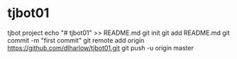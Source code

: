 # tjbot01
tjbot project
echo "# tjbot01" >> README.md
git init
git add README.md
git commit -m "first commit"
git remote add origin https://github.com/dlharlow/tjbot01.git
git push -u origin master
